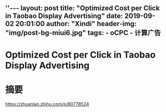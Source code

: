 ''---
layout:     post
title:      "Optimized Cost per Click in Taobao Display Advertising"
date:       2019-09-02 20:01:00
author:     "Xindi"
header-img: "img/post-bg-miui6.jpg"
tags:
    - oCPC
    - 计算广告
---



# Optimized Cost per Click in Taobao Display Advertising

# 摘要
https://zhuanlan.zhihu.com/p/80778524
